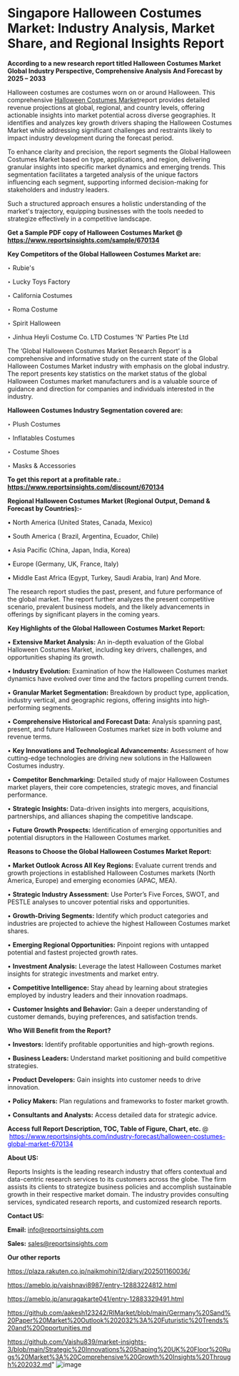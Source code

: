 # Singapore Halloween Costumes Market: Industry Analysis, Market Share, and Regional Insights Report

<strong>According to a new research report titled Halloween Costumes Market Global Industry Perspective, Comprehensive Analysis And Forecast by 2025 – 2033</strong>

Halloween costumes are costumes worn on or around Halloween. This comprehensive <a href=https://www.reportsinsights.com/sample/670134>Halloween Costumes Market</a>report provides detailed revenue projections at global, regional, and country levels, offering actionable insights into market potential across diverse geographies. It identifies and analyzes key growth drivers shaping the Halloween Costumes Market while addressing significant challenges and restraints likely to impact industry development during the forecast period.

To enhance clarity and precision, the report segments the Global Halloween Costumes Market based on type, applications, and region, delivering granular insights into specific market dynamics and emerging trends. This segmentation facilitates a targeted analysis of the unique factors influencing each segment, supporting informed decision-making for stakeholders and industry leaders.

Such a structured approach ensures a holistic understanding of the market's trajectory, equipping businesses with the tools needed to strategize effectively in a competitive landscape.

<strong>Get a Sample PDF copy of Halloween Costumes Market </strong><strong>@<a href=https://www.reportsinsights.com/sample/670134 style=color:#0000ff;> https://www.reportsinsights.com/sample/670134</a></strong></font>

<strong>Key Competitors of the Global Halloween Costumes Market are:</strong>

‣ Rubie&#39;s

‣ Lucky Toys Factory

‣ California Costumes

‣ Roma Costume

‣ Spirit Halloween

‣ Jinhua Heyli Costume Co. LTD Costumes &#39;N&#39; Parties Pte Ltd

The ‘Global Halloween Costumes Market Research Report’ is a comprehensive and informative study on the current state of the Global Halloween Costumes Market industry with emphasis on the global industry. The report presents key statistics on the market status of the global Halloween Costumes market manufacturers and is a valuable source of guidance and direction for companies and individuals interested in the industry.

<strong>Halloween Costumes Industry Segmentation covered are:</strong>

‣ Plush Costumes

‣ Inflatables Costumes

‣ Costume Shoes

‣ Masks & Accessories

<strong>To get this report at a profitable rate.: <a href=https://www.reportsinsights.com/discount/670134 style=color:#0000ff;>https://www.reportsinsights.com/discount/670134</a></strong></font>

<strong>Regional Halloween Costumes Market (Regional Output, Demand &amp; Forecast by Countries):-</strong>

• North America (United States, Canada, Mexico)

• South America ( Brazil, Argentina, Ecuador, Chile)

• Asia Pacific (China, Japan, India, Korea)

• Europe (Germany, UK, France, Italy)

• Middle East Africa (Egypt, Turkey, Saudi Arabia, Iran) And More.

The research report studies the past, present, and future performance of the global market. The report further analyzes the present competitive scenario, prevalent business models, and the likely advancements in offerings by significant players in the coming years.

<strong>Key Highlights of the Global Halloween Costumes Market Report:</strong>

• <strong>Extensive Market Analysis:</strong> An in-depth evaluation of the Global Halloween Costumes Market, including key drivers, challenges, and opportunities shaping its growth.

• <strong>Industry Evolution:</strong> Examination of how the Halloween Costumes market dynamics have evolved over time and the factors propelling current trends.

• <strong>Granular Market Segmentation:</strong> Breakdown by product type, application, industry vertical, and geographic regions, offering insights into high-performing segments.

• <strong>Comprehensive Historical and Forecast Data:</strong> Analysis spanning past, present, and future Halloween Costumes market size in both volume and revenue terms.

• <strong>Key Innovations and Technological Advancements:</strong> Assessment of how cutting-edge technologies are driving new solutions in the Halloween Costumes industry.

• <strong>Competitor Benchmarking:</strong> Detailed study of major Halloween Costumes market players, their core competencies, strategic moves, and financial performance.

• <strong>Strategic Insights:</strong> Data-driven insights into mergers, acquisitions, partnerships, and alliances shaping the competitive landscape.

• <strong>Future Growth Prospects:</strong> Identification of emerging opportunities and potential disruptors in the Halloween Costumes market.

<strong>Reasons to Choose the Global Halloween Costumes Market Report:</strong>

• <strong>Market Outlook Across All Key Regions:</strong> Evaluate current trends and growth projections in established Halloween Costumes markets (North America, Europe) and emerging economies (APAC, MEA).

• <strong>Strategic Industry Assessment:</strong> Use Porter’s Five Forces, SWOT, and PESTLE analyses to uncover potential risks and opportunities.

• <strong>Growth-Driving Segments:</strong> Identify which product categories and industries are projected to achieve the highest Halloween Costumes market shares.

• <strong>Emerging Regional Opportunities:</strong> Pinpoint regions with untapped potential and fastest projected growth rates.

• <strong>Investment Analysis:</strong> Leverage the latest Halloween Costumes market insights for strategic investments and market entry.

• <strong>Competitive Intelligence:</strong> Stay ahead by learning about strategies employed by industry leaders and their innovation roadmaps.

• <strong>Customer Insights and Behavior:</strong> Gain a deeper understanding of customer demands, buying preferences, and satisfaction trends.

<strong>Who Will Benefit from the Report?</strong>

• <strong>Investors:</strong> Identify profitable opportunities and high-growth regions.

• <strong>Business Leaders:</strong> Understand market positioning and build competitive strategies.

• <strong>Product Developers:</strong> Gain insights into customer needs to drive innovation.

• <strong>Policy Makers:</strong> Plan regulations and frameworks to foster market growth.

• <strong>Consultants and Analysts:</strong> Access detailed data for strategic advice.
</ul>
<strong>Access full Report Description, TOC, Table of Figure, Chart, etc. </strong>@  <a href=https://www.reportsinsights.com/industry-forecast/halloween-costumes-global-market-670134 style=color:#0000ff;>https://www.reportsinsights.com/industry-forecast/halloween-costumes-global-market-670134</a></font>

<strong><strong>About US</strong>:</strong>

Reports Insights is the leading research industry that offers contextual and data-centric research services to its customers across the globe. The firm assists its clients to strategize business policies and accomplish sustainable growth in their respective market domain. The industry provides consulting services, syndicated research reports, and customized research reports.

<strong>Contact US:</strong>

<p class=""""><b>Email:</b> <a href=mailto:info@reportsinsights.com>info@reportsinsights.com</a></p>
<p class=""""><b>Sales:</b> <a href=mailto:sales@reportsinsights.com>sales@reportsinsights.com</a></p>

<strong>Our other reports</strong>

<a href=https://plaza.rakuten.co.jp/naikmohini12/diary/202501160036/>https://plaza.rakuten.co.jp/naikmohini12/diary/202501160036/</a>

<a href=https://ameblo.jp/vaishnavi8987/entry-12883224812.html>https://ameblo.jp/vaishnavi8987/entry-12883224812.html</a>

<a href=https://ameblo.jp/anuragakarte041/entry-12883329491.html>https://ameblo.jp/anuragakarte041/entry-12883329491.html</a>

<a href=https://github.com/aakesh123242/RIMarket/blob/main/Germany%20Sand%20Paper%20Market%20Outlook%202032%3A%20Futuristic%20Trends%20and%20Opportunities.md>https://github.com/aakesh123242/RIMarket/blob/main/Germany%20Sand%20Paper%20Market%20Outlook%202032%3A%20Futuristic%20Trends%20and%20Opportunities.md</a>

<a href=https://github.com/Vaishu839/market-insights-3/blob/main/Strategic%20Innovations%20Shaping%20UK%20Floor%20Rugs%20Market%3A%20Comprehensive%20Growth%20Insights%20Through%202032.md>https://github.com/Vaishu839/market-insights-3/blob/main/Strategic%20Innovations%20Shaping%20UK%20Floor%20Rugs%20Market%3A%20Comprehensive%20Growth%20Insights%20Through%202032.md</a>"
![image](https://github.com/user-attachments/assets/3ca53da9-a809-4418-96ff-6563c9be0472)
